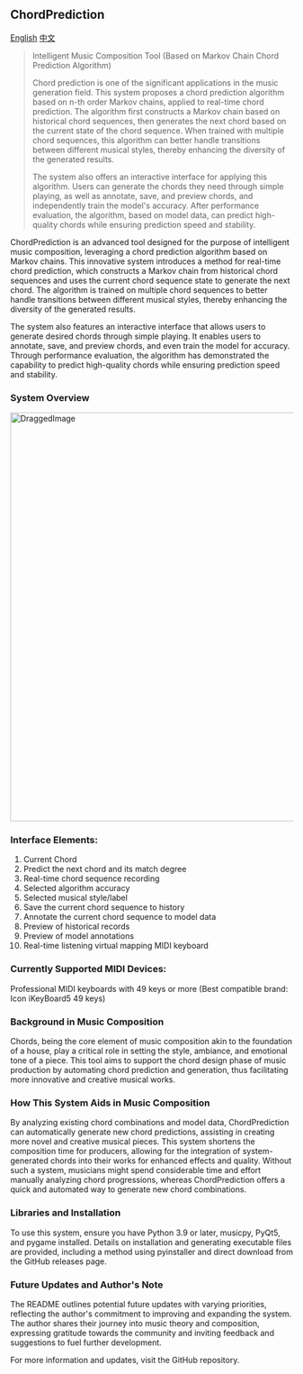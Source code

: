 <h2>ChordPrediction</h2>
<a href='https://github.com/kinglegendzzh/chordPrediction/blob/master/README_EN.md'>English</a> <a href='https://github.com/kinglegendzzh/chordPrediction/blob/master/README.md'>中文</a>
<blockquote>

<p>Intelligent Music Composition Tool (Based on Markov Chain Chord Prediction Algorithm)</p>

<p>Chord prediction is one of the significant applications in the music generation field. This system proposes a chord prediction algorithm based on n-th order Markov chains, applied to real-time chord prediction. The algorithm first constructs a Markov chain based on historical chord sequences, then generates the next chord based on the current state of the chord sequence. When trained with multiple chord sequences, this algorithm can better handle transitions between different musical styles, thereby enhancing the diversity of the generated results.</p>

<p>The system also offers an interactive interface for applying this algorithm. Users can generate the chords they need through simple playing, as well as annotate, save, and preview chords, and independently train the model's accuracy. After performance evaluation, the algorithm, based on model data, can predict high-quality chords while ensuring prediction speed and stability.</p>
</blockquote>

ChordPrediction is an advanced tool designed for the purpose of intelligent music composition, leveraging a chord prediction algorithm based on Markov chains. This innovative system introduces a method for real-time chord prediction, which constructs a Markov chain from historical chord sequences and uses the current chord sequence state to generate the next chord. The algorithm is trained on multiple chord sequences to better handle transitions between different musical styles, thereby enhancing the diversity of the generated results.

The system also features an interactive interface that allows users to generate desired chords through simple playing. It enables users to annotate, save, and preview chords, and even train the model for accuracy. Through performance evaluation, the algorithm has demonstrated the capability to predict high-quality chords while ensuring prediction speed and stability.

<h3>System Overview</h3>
<img width="726" alt="DraggedImage" src="https://github.com/kinglegendzzh/chordPrediction/assets/33552269/9f731d4e-9f4b-4282-ae57-2c272437475f">
<h3>Interface Elements:</h3>

1. Current Chord
2. Predict the next chord and its match degree
3. Real-time chord sequence recording
4. Selected algorithm accuracy
5. Selected musical style/label
6. Save the current chord sequence to history
7. Annotate the current chord sequence to model data
8. Preview of historical records
9. Preview of model annotations
10. Real-time listening virtual mapping MIDI keyboard

<h3>Currently Supported MIDI Devices:</h3>

Professional MIDI keyboards with 49 keys or more (Best compatible brand: Icon iKeyBoard5 49 keys)
<h3>Background in Music Composition</h3>
Chords, being the core element of music composition akin to the foundation of a house, play a critical role in setting the style, ambiance, and emotional tone of a piece. This tool aims to support the chord design phase of music production by automating chord prediction and generation, thus facilitating more innovative and creative musical works.

<h3>How This System Aids in Music Composition</h3>
By analyzing existing chord combinations and model data, ChordPrediction can automatically generate new chord predictions, assisting in creating more novel and creative musical pieces. This system shortens the composition time for producers, allowing for the integration of system-generated chords into their works for enhanced effects and quality. Without such a system, musicians might spend considerable time and effort manually analyzing chord progressions, whereas ChordPrediction offers a quick and automated way to generate new chord combinations.

<h3>Libraries and Installation</h3>
To use this system, ensure you have Python 3.9 or later, musicpy, PyQt5, and pygame installed. Details on installation and generating executable files are provided, including a method using pyinstaller and direct download from the GitHub releases page.

<h3>Future Updates and Author's Note</h3>
The README outlines potential future updates with varying priorities, reflecting the author's commitment to improving and expanding the system. The author shares their journey into music theory and composition, expressing gratitude towards the community and inviting feedback and suggestions to fuel further development.

For more information and updates, visit the <a herf='https://github.com/kinglegendzzh/chordPrediction'>GitHub repository</a>.